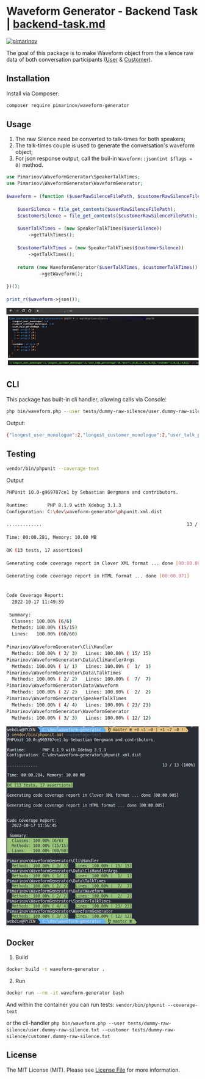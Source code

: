 # Waveform Generator - Backend Task | [backend-task.md](backend-task.md)

[![pimarinov](https://circleci.com/bb/pimarinov/waveform-generator.svg?style=svg)](https://bitbucket.org/pimarinov/waveform-generator/commits/)

The goal of this package is to make Waveform object from the silence raw data
of both conversation participants ([User](tests/example-raw-silence/user-channel.txt) & [Customer](tests/example-raw-silence/customer-channel.txt)).

## Installation

Install via Composer:

```bash
composer require pimarinov/waveform-generator
```

## Usage

1. The raw Silence need be converted to talk-times for both speakers;
2. The talk-times couple is used to generate the conversation's waveform object;
3. For json response output, call the buil-in `Waveform::json(int $flags = 0)` method.

```php
use Pimarinov\WaveformGenerator\SpeakerTalkTimes;
use Pimarinov\WaveformGenerator\WaveformGenerator;

$waveform = (function ($userRawSilenceFilePath, $customerRawSilenceFilePath): Waveform {

    $userSilence = file_get_contents($userRawSilenceFilePath);
    $customerSilence = file_get_contents($customerRawSilenceFilePath);

    $userTalkTimes = (new SpeakerTalkTimes($userSilence))
        ->getTalkTimes();

    $customerTalkTimes = (new SpeakerTalkTimes($customerSilence))
        ->getTalkTimes();

    return (new WaveformGenerator($userTalkTimes, $customerTalkTimes))
            ->getWaveform();

})();

print_r($waveform->json());

```

![Laravel](laravel-call-screenshot.png)

## CLI

This package has built-in cli handler, allowing calls via Console:

```bash
php bin/waveform.php --user tests/dummy-raw-silence/user.dummy-raw-silence.txt --customer tests/dummy-raw-silence/customer.dummy-raw-silence.txt
```

Output:

```bash
{"longest_user_monologue":2,"longest_customer_monologue":2,"user_talk_percentage":50,"user":[[0,0],[2,4],[6,8]],"customer":[[0,2],[4,6]]}
```

## Testing

```bash
vendor/bin/phpunit --coverage-text
```

Output
```bash
PHPUnit 10.0-g969707ce1 by Sebastian Bergmann and contributors.

Runtime:       PHP 8.1.9 with Xdebug 3.1.3
Configuration: C:\dev\waveform-generator\phpunit.xml.dist

.............                                                     13 / 13 (100%)

Time: 00:00.281, Memory: 10.00 MB

OK (13 tests, 17 assertions)

Generating code coverage report in Clover XML format ... done [00:00.005]

Generating code coverage report in HTML format ... done [00:00.071]


Code Coverage Report:
  2022-10-17 11:49:39

 Summary:
  Classes: 100.00% (6/6)
  Methods: 100.00% (15/15)
  Lines:   100.00% (60/60)

Pimarinov\WaveformGenerator\Cli\Handler
  Methods: 100.00% ( 3/ 3)   Lines: 100.00% ( 15/ 15)
Pimarinov\WaveformGenerator\Data\CliHandlerArgs
  Methods: 100.00% ( 1/ 1)   Lines: 100.00% (  1/  1)
Pimarinov\WaveformGenerator\Data\TalkTimes
  Methods: 100.00% ( 2/ 2)   Lines: 100.00% (  7/  7)
Pimarinov\WaveformGenerator\Data\Waveform
  Methods: 100.00% ( 2/ 2)   Lines: 100.00% (  2/  2)
Pimarinov\WaveformGenerator\SpeakerTalkTimes
  Methods: 100.00% ( 4/ 4)   Lines: 100.00% ( 23/ 23)
Pimarinov\WaveformGenerator\WaveformGenerator
  Methods: 100.00% ( 3/ 3)   Lines: 100.00% ( 12/ 12)

```

![test-output](phpunit-test-output.png)

## Docker

1. Build

```bash
docker build -t waveform-generator .

```

2. Run

```bash
docker run --rm -it waveform-generator bash

```

And within the container you can run tests: `vendor/bin/phpunit --coverage-text`

or the cli-handler `php bin/waveform.php --user tests/dummy-raw-silence/user.dummy-raw-silence.txt --customer tests/dummy-raw-silence/customer.dummy-raw-silence.txt`

## License

The MIT License (MIT). Please see [License File](LICENSE.md) for more information.
